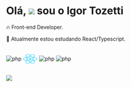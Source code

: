 <h1 align="left">Olá, <img src="https://raw.githubusercontent.com/kaueMarques/kaueMarques/master/hi.gif" height="30px"> sou o Igor Tozetti</h1>

 🔥 Front-end Developer.

 🔭 Atualmente estou estudando React/Typescript.


<div style="display: inline_block; text-decoration: none"><br>
  <img align="center" alt="php" height="30" width="40" src="https://cdn.jsdelivr.net/gh/devicons/devicon/icons/javascript/javascript-original.svg" >
  <img align="center" alt="php" height="30" width="40" src="https://github.com/devicons/devicon/blob/v2.15.1/icons/react/react-original.svg" >
  <img align="center" alt="php" height="30" width="40" src="https://cdn.jsdelivr.net/gh/devicons/devicon/icons/html5/html5-original.svg" >
  <img align="center" alt="php" height="30" width="40" src="https://cdn.jsdelivr.net/gh/devicons/devicon/icons/css3/css3-original.svg" >
   <img align="right" alt="" height="150" style="border-radius:50px;" src="https://media-exp1.licdn.com/dms/image/C5603AQGK-oyS4MpRZQ/profile-displayphoto-shrink_200_200/0/1651011496886?e=1665619200&v=beta&t=gtWcz4uNxNsnspjsNwHpt_8XWpmv7L11Mazdy2UqHuY">
</div>

##
<div> 
 <a href="https://www.linkedin.com/in/igor-tozetti1/" target="_blank"><img src="https://img.shields.io/badge/-LinkedIn-%230077B5?style=for-the-badge&logo=linkedin&logoColor=white" target="_blank"></a> 
 
</div>
